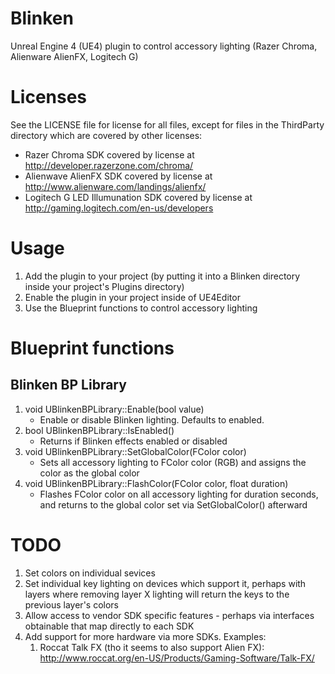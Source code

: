 # Blinken
Unreal Engine 4 (UE4) plugin to control accessory lighting (Razer Chroma, Alienware AlienFX, Logitech G)

# Licenses

See the LICENSE file for license for all files, except for files in the ThirdParty directory which are covered by other licenses:
* Razer Chroma SDK covered by license at http://developer.razerzone.com/chroma/
* Alienwave AlienFX SDK covered by license at http://www.alienware.com/landings/alienfx/
* Logitech G LED Illumunation SDK covered by license at http://gaming.logitech.com/en-us/developers

# Usage

1. Add the plugin to your project (by putting it into a Blinken directory inside your project's Plugins directory)
2. Enable the plugin in your project inside of UE4Editor
3. Use the Blueprint functions to control accessory lighting

# Blueprint functions

## Blinken BP Library

1. void UBlinkenBPLibrary::Enable(bool value)
   * Enable or disable Blinken lighting.  Defaults to enabled.
2. bool UBlinkenBPLibrary::IsEnabled()
   * Returns if Blinken effects enabled or disabled
3. void UBlinkenBPLibrary::SetGlobalColor(FColor color)
   * Sets all accessory lighting to FColor color (RGB) and assigns the color as the global color
4. void UBlinkenBPLibrary::FlashColor(FColor color, float duration)
   * Flashes FColor color on all accessory lighting for duration seconds, and returns to the global color set via SetGlobalColor() afterward

# TODO

1. Set colors on individual sevices
2. Set individual key lighting on devices which support it, perhaps with layers where removing layer X lighting will return the keys to the previous layer's colors
3. Allow access to vendor SDK specific features - perhaps via interfaces obtainable that map directly to each SDK 
4. Add support for more hardware via more SDKs.  Examples:
   1. Roccat Talk FX (tho it seems to also support Alien FX): http://www.roccat.org/en-US/Products/Gaming-Software/Talk-FX/

